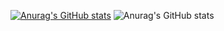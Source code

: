 [![Anurag's GitHub stats](https://github-readme-stats.vercel.app/api?username=love1yday)](https://github.com/anuraghazra/github-readme-stats)
![Anurag's GitHub stats](https://github-readme-stats.vercel.app/api?username=love1yday&show_icons=true&theme=highcontrast)


